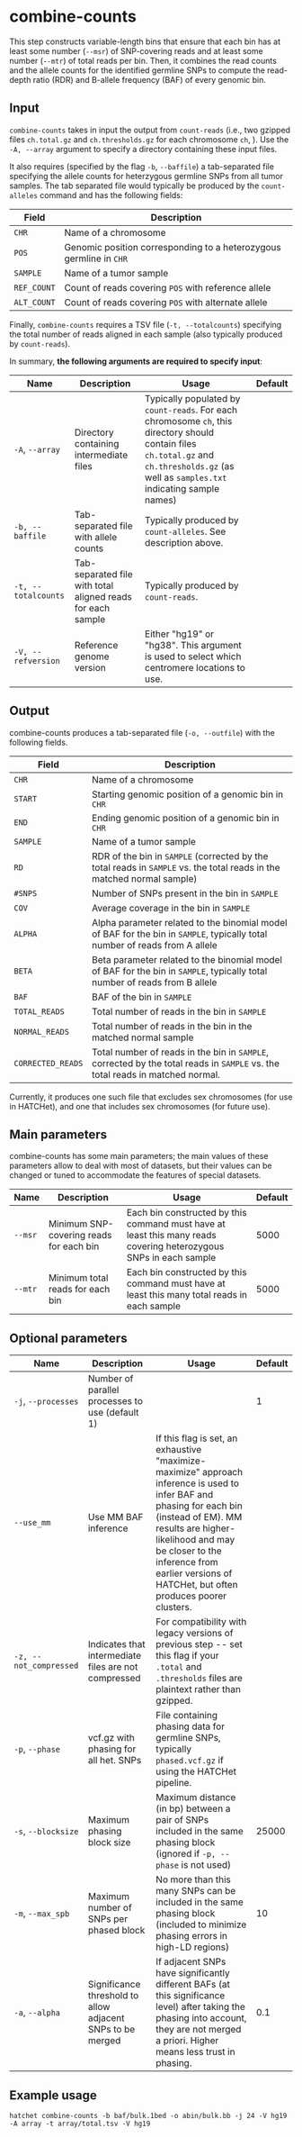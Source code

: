 # combine-counts

This step constructs variable-length bins that ensure that each bin has at least some number (`--msr`) of SNP-covering reads and at least some number (`--mtr`) of total reads per bin. Then, it combines the read counts and the allele counts for the identified germline SNPs to compute the read-depth ratio (RDR) and B-allele frequency (BAF) of every genomic bin.

## Input

`combine-counts` takes in input the output from `count-reads` (i.e., two gzipped files `ch.total.gz` and `ch.thresholds.gz` for each chromosome `ch`, ). Use the `-A, --array` argument to specify a directory containing these input files.

It also requires (specified by the flag `-b`, `--baffile`) a tab-separated file specifying the allele counts for heterzygous germline SNPs from all tumor samples. The tab separated file would typically be produced by the `count-alleles` command and has the following fields:

| Field | Description |
|-------|-------------|
| `CHR` | Name of a chromosome |
| `POS` | Genomic position corresponding to a heterozygous germline in `CHR` |
| `SAMPLE` | Name of a tumor sample |
| `REF_COUNT` | Count of reads covering `POS` with reference allele |
| `ALT_COUNT` | Count of reads covering `POS` with alternate allele |

Finally, `combine-counts` requires a TSV file (`-t, --totalcounts`) specifying the total number of reads aligned in each sample (also typically produced by `count-reads`).

In summary, **the following arguments are required to specify input**:

| Name | Description | Usage | Default |
|------|-------------|-------|---------|
| `-A`, `--array`  | Directory containing intermediate files | Typically populated by `count-reads`. For each chromosome `ch`, this directory should contain files `ch.total.gz` and `ch.thresholds.gz` (as well as `samples.txt` indicating sample names) |  |
| `-b, --baffile`  | Tab-separated file with allele counts | Typically produced by `count-alleles`. See description above. |  |
| `-t, --totalcounts`  | Tab-separated file with total aligned reads for each sample | Typically produced by `count-reads`. | |
| `-V, --refversion` | Reference genome version | Either "hg19" or "hg38". This argument is used to select which centromere locations to use. |


## Output

combine-counts produces a tab-separated file (`-o, --outfile`) with the following fields.

| Field | Description |
|-------|-------------|
| `CHR` | Name of a chromosome |
| `START` | Starting genomic position of a genomic bin in `CHR` |
| `END` | Ending genomic position of a genomic bin in `CHR` |
| `SAMPLE` | Name of a tumor sample |
| `RD` | RDR of the bin in `SAMPLE` (corrected by the total reads in `SAMPLE` vs. the total reads in the matched normal sample) |
| `#SNPS` | Number of SNPs present in the bin in `SAMPLE` |
| `COV` | Average coverage in the bin in `SAMPLE` |
| `ALPHA` | Alpha parameter related to the binomial model of BAF for the bin in `SAMPLE`, typically total number of reads from A allele |
| `BETA` | Beta parameter related to the binomial model of BAF for the bin in `SAMPLE`, typically total number of reads from B allele |
| `BAF` | BAF of the bin in `SAMPLE` |
| `TOTAL_READS` | Total number of reads in the bin in `SAMPLE` |
| `NORMAL_READS` |  Total number of reads in the bin in the matched normal sample |
| `CORRECTED_READS` |  Total number of reads in the bin in `SAMPLE`, corrected by the total reads in `SAMPLE` vs. the total reads in matched normal. |

Currently, it produces one such file that excludes sex chromosomes (for use in HATCHet), and one that includes sex chromosomes (for future use).

## Main parameters

combine-counts has some main parameters; the main values of these parameters allow to deal with most of datasets, but their values can be changed or tuned to accommodate the features of special datasets.

| Name | Description | Usage | Default |
|------|-------------|-------|---------|
| `--msr`  | Minimum SNP-covering reads for each bin | Each bin constructed by this command must have at least this many reads covering heterozygous SNPs in each sample | 5000 |
| `--mtr`  | Minimum total reads for each bin | Each bin constructed by this command must have at least this many total reads in each sample | 5000 |

## Optional parameters

| Name | Description | Usage | Default |
|------|-------------|-------|---------|
| `-j`, `--processes` | Number of parallel processes to use (default 1) |  | 1 |
| `--use_mm`  | Use MM BAF inference | If this flag is set, an exhaustive "maximize-maximize" approach inference is used to infer BAF and phasing for each bin (instead of EM). MM results are higher-likelihood and may be closer to the inference from earlier versions of HATCHet, but often produces poorer clusters. |  |
| `-z, --not_compressed`  | Indicates that intermediate files are not compressed | For compatibility with legacy versions of previous step -- set this flag if your `.total` and `.thresholds` files are plaintext rather than gzipped. |  |
| `-p`, `--phase`  | vcf.gz with phasing for all het. SNPs | File containing phasing data for germline SNPs, typically `phased.vcf.gz` if using the HATCHet pipeline. |  |
| `-s`, `--blocksize`  | Maximum phasing block size | Maximum distance (in bp) between a pair of SNPs included in the same phasing block (ignored if `-p, --phase` is not used) | 25000 |
| `-m`, `--max_spb`  | Maximum number of SNPs per phased block | No more than this many SNPs can be included in the same phasing block (included to minimize phasing errors in high-LD regions) | 10 |
| `-a`, `--alpha`  | Significance threshold to allow adjacent SNPs to be merged | If adjacent SNPs have significantly different BAFs (at this significance level) after taking the phasing into account, they are not merged a priori. Higher means less trust in phasing. | 0.1 |

## Example usage
`hatchet combine-counts -b baf/bulk.1bed -o abin/bulk.bb -j 24 -V hg19 -A array -t array/total.tsv -V hg19`
